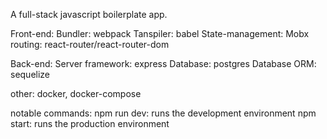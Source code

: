 A full-stack javascript boilerplate app.

Front-end:
Bundler: webpack
Tanspiler: babel
State-management: Mobx
routing: react-router/react-router-dom

Back-end:
Server framework: express
Database: postgres
Database ORM: sequelize

other:
docker, docker-compose

notable commands:
npm run dev: runs the development environment
npm start: runs the production environment
